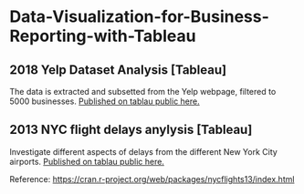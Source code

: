 # Data-Visualization-for-Business-Reporting-with-Tableau

## 2018 Yelp Dataset Analysis [Tableau]
The data is extracted and subsetted from the Yelp webpage, filtered to 5000 businesses. [Published on tablau public here.](https://public.tableau.com/profile/ekapope#!/vizhome/20181207_Yelp_Assignment_Ekapope_Viriyakovithya_1024x768/YelpDatasetAnalysisEkapopeViriyakovithya)

## 2013 NYC flight delays anylysis [Tableau]

Investigate different aspects of delays from the different New York City airports. [Published on tablau public here.](https://public.tableau.com/profile/ekapope#!/vizhome/NYCFlightsDataAnalysis-Group5_0/NYCFlightsDataAnalysis)

Reference: https://cran.r-project.org/web/packages/nycflights13/index.html
